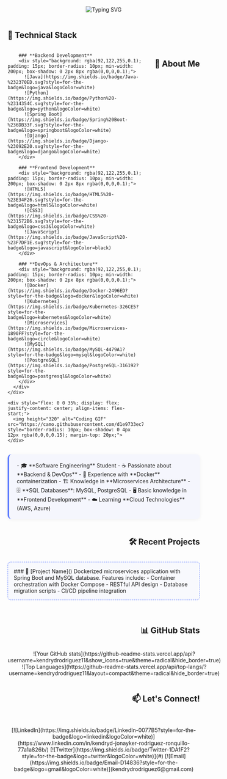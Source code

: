 <div align="center">
  <img src="https://readme-typing-svg.demolab.com?font=Fira+Code&weight=600&size=26&duration=4000&pause=1000&color=5C7AFF&center=true&vCenter=true&width=500&lines=Hi+there%2C+I'm+Kendryd+Rodriguez;Welcome+to+my+profile!;Software+Engineering+Student;Backend+%26+DevOps+Enthusiast" alt="Typing SVG" />
</div>

<br>

## 🚀 Technical Stack

<div style="position: relative;">
  <div style="display: flex; flex-wrap: wrap; gap: 15px; justify-content: space-between; margin-top: 20px;">
    <div style="flex: 1; min-width: 60%;">
      <div style="display: flex; flex-wrap: wrap; gap: 15px; justify-content: center;">
        
        ### **Backend Development**
        <div style="background: rgba(92,122,255,0.1); padding: 15px; border-radius: 10px; min-width: 200px; box-shadow: 0 2px 8px rgba(0,0,0,0.1);">
          ![Java](https://img.shields.io/badge/Java-%232370ED.svg?style=for-the-badge&logo=java&logoColor=white)
          ![Python](https://img.shields.io/badge/Python%20-%2314354C.svg?style=for-the-badge&logo=python&logoColor=white)
          ![Spring Boot](https://img.shields.io/badge/Spring%20Boot-%236DB33F.svg?style=for-the-badge&logo=springboot&logoColor=white)
          ![Django](https://img.shields.io/badge/Django-%23092E20.svg?style=for-the-badge&logo=django&logoColor=white)
        </div>

        ### **Frontend Development**
        <div style="background: rgba(92,122,255,0.1); padding: 15px; border-radius: 10px; min-width: 200px; box-shadow: 0 2px 8px rgba(0,0,0,0.1);">
          ![HTML5](https://img.shields.io/badge/HTML5%20-%23E34F26.svg?style=for-the-badge&logo=html5&logoColor=white)
          ![CSS3](https://img.shields.io/badge/CSS%20-%231572B6.svg?style=for-the-badge&logo=css3&logoColor=white)
          ![JavaScript](https://img.shields.io/badge/JavaScript%20-%23F7DF1E.svg?style=for-the-badge&logo=javascript&logoColor=black)
        </div>

        ### **DevOps & Architecture**
        <div style="background: rgba(92,122,255,0.1); padding: 15px; border-radius: 10px; min-width: 200px; box-shadow: 0 2px 8px rgba(0,0,0,0.1);">
          ![Docker](https://img.shields.io/badge/Docker-2496ED?style=for-the-badge&logo=docker&logoColor=white)
          ![Kubernetes](https://img.shields.io/badge/Kubernetes-326CE5?style=for-the-badge&logo=kubernetes&logoColor=white)
          ![Microservices](https://img.shields.io/badge/Microservices-1890FF?style=for-the-badge&logo=circle&logoColor=white)
          ![MySQL](https://img.shields.io/badge/MySQL-4479A1?style=for-the-badge&logo=mysql&logoColor=white)
          ![PostgreSQL](https://img.shields.io/badge/PostgreSQL-316192?style=for-the-badge&logo=postgresql&logoColor=white)
        </div>
      </div>
    </div>
    
    <div style="flex: 0 0 35%; display: flex; justify-content: center; align-items: flex-start;">
      <img height="320" alt="Coding GIF" src="https://camo.githubusercontent.com/d1e9733ec79822bcadf8b9a1035840ee511e2f022fe9f652cc163db23dc171d3/68747470733a2f2f6d656469612e67697068792e636f6d2f6d656469612f53576f536b4e36447854737a71494b4571762f67697068792e676966" style="border-radius: 10px; box-shadow: 0 4px 12px rgba(0,0,0,0.15); margin-top: 20px;">
    </div>
  </div>
</div>

<br>

## 📌 About Me

<div style="background: rgba(92,122,255,0.05); padding: 20px; border-radius: 10px; border-left: 4px solid #5C7AFF; box-shadow: 0 2px 10px rgba(0,0,0,0.05);">
- 🎓 **Software Engineering** Student  
- ☕ Passionate about **Backend & DevOps**  
- 🐋 Experience with **Docker** containerization  
- 🏗️ Knowledge in **Microservices Architecture**  
- 🗄️ **SQL Databases**: MySQL, PostgreSQL  
- 🖥️ Basic knowledge in **Frontend Development**  
- ☁️ Learning **Cloud Technologies** (AWS, Azure)  
</div>

<br>

## 🛠️ Recent Projects

<div style="background: rgba(92,122,255,0.03); padding: 15px; border-radius: 8px; border: 1px dashed #5C7AFF; margin-bottom: 20px;">
### 🔗 [Project Name]()
Dockerized microservices application with Spring Boot and MySQL database. Features include:
- Container orchestration with Docker Compose
- RESTful API design
- Database migration scripts
- CI/CD pipeline integration
</div>

<br>

## 📊 GitHub Stats

<div align="center">
  ![Your GitHub stats](https://github-readme-stats.vercel.app/api?username=kendrydrodriguez11&show_icons=true&theme=radical&hide_border=true)
  ![Top Languages](https://github-readme-stats.vercel.app/api/top-langs/?username=kendrydrodriguez11&layout=compact&theme=radical&hide_border=true)
</div>

<br>

## 📫 Let's Connect!

<div align="center" style="margin-top: 20px;">
  [![LinkedIn](https://img.shields.io/badge/LinkedIn-0077B5?style=for-the-badge&logo=linkedin&logoColor=white)](https://www.linkedin.com/in/kendryd-jonayker-rodriguez-ronquillo-77a1a826b/)
  [![Twitter](https://img.shields.io/badge/Twitter-1DA1F2?style=for-the-badge&logo=twitter&logoColor=white)](#)
  [![Email](https://img.shields.io/badge/Email-D14836?style=for-the-badge&logo=gmail&logoColor=white)](kendrydrodriguez6@gmail.com)
</div>
